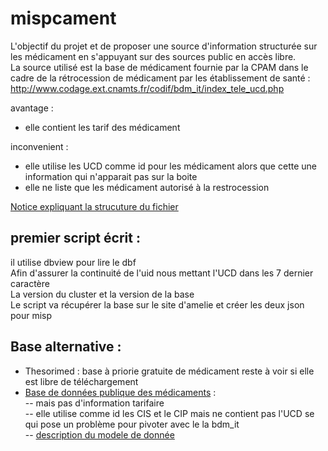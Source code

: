 # mispcament
L'objectif du projet et de proposer une source d'information structurée sur les médicament en s'appuyant sur des sources public en accès libre.<BR>
La source utilisé est la base de médicament fournie par la CPAM dans le cadre de la rétrocession de médicament par les établissement de santé :<BR>
http://www.codage.ext.cnamts.fr/codif/bdm_it/index_tele_ucd.php

avantage :<BR>
- elle contient les tarif des médicament

inconvenient : <BR>
- elle utilise les UCD comme id pour les médicament alors que cette une information qui n'apparait pas sur la boite<BR>
- elle ne liste que les médicament autorisé à la restrocession

[Notice expliquant la strucuture du fichier](http://www.codage.ext.cnamts.fr/f_mediam/fo/bdm_it/lisez_moi.pdf)

## premier script écrit :<BR>
il utilise dbview pour lire le dbf<BR>
Afin d'assurer la continuité de l'uid nous mettant l'UCD dans les 7 dernier caractère <BR>
La version du cluster et la version de la base <BR>
Le script va récupérer la base sur le site d'amelie et créer les deux json pour misp <BR>

## Base alternative :<BR>
- Thesorimed : base à priorie gratuite de médicament reste à voir si elle est libre de téléchargement<BR>
- [Base de données publique des médicaments](https://base-donnees-publique.medicaments.gouv.fr/telechargement.php) :<BR>
-- mais pas d'information tarifaire<BR>
-- elle utilise comme id les CIS et le CIP mais ne contient pas l'UCD se qui pose un problème pour pivoter avec le la bdm_it<BR>
-- [description du modele de donnée](https://base-donnees-publique.medicaments.gouv.fr/docs/Contenu_et_format_des_fichiers_telechargeables_dans_la_BDM_v1.pdf)

